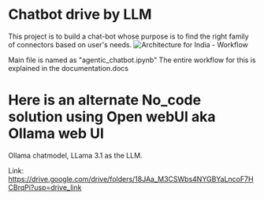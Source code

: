 # Chatbot drive by LLM
This project is to build a chat-bot whose purpose is to find the right family of connectors based on user's needs.
![Architecture for India - Workflow](https://github.com/user-attachments/assets/3338b568-73bb-4d6c-a052-877661831f77)

Main file is named as "agentic_chatbot.ipynb"
The entire workflow for this is explained in the documentation.docs


# Here is an alternate No_code solution using Open webUI aka Ollama web UI
Ollama chatmodel, LLama 3.1 as the LLM.

Link: https://drive.google.com/drive/folders/18JAa_M3CSWbs4NYGBYaLncoF7HCBrqPi?usp=drive_link
